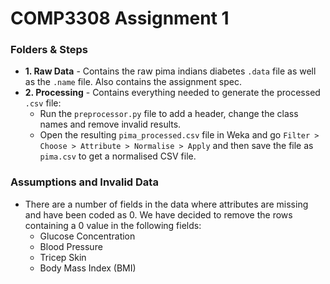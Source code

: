 # COMP3308 Assignment 1

### Folders & Steps
* **1. Raw Data** - Contains the raw pima indians diabetes `.data` file as well as the `.name` file. Also contains the assignment spec.
* **2. Processing** - Contains everything needed to generate the processed `.csv` file:
	*  Run the `preprocessor.py` file to add a header, change the class names and remove invalid results.
	* Open the resulting `pima_processed.csv` file in Weka and go `Filter > Choose > Attribute > Normalise > Apply` and then save the file as `pima.csv` to get a normalised CSV file.

### Assumptions and Invalid Data
* There are a number of fields in the data where attributes are missing and have been coded as 0. We have decided to remove the rows containing a 0 value in the following fields:
	* Glucose Concentration
	* Blood Pressure
	* Tricep Skin
	* Body Mass Index (BMI)